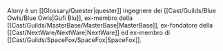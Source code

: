 Alony è un [[Glossary/Quester|quester]] ingegnere dei [[Cast/Guilds/Blue Owls/Blue Owls|Gufi Blu]], ex-membro della [[Cast/Guilds/MasterBase/MasterBase|MasterBase]], ex-fondatore della [[Cast/NextWare/NextWare|NextWare]] ed ex-membro di [[Cast/Guilds/SpaceFox/SpaceFox|SpaceFox]].